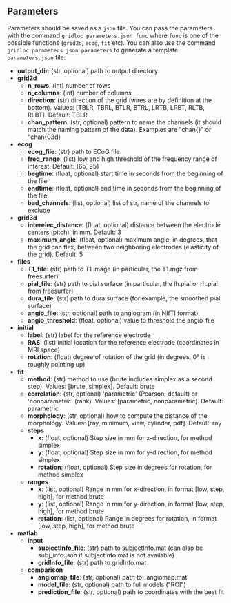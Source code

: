 ## Parameters

Parameters should be saved as a `json` file.
You can pass the parameters with the command `gridloc parameters.json func` where `func` is one of the possible functions (`grid2d`, `ecog`, `fit` etc).
You can also use the command `gridloc parameters.json parameters` to generate a template `parameters.json` file.

- **output_dir**: (str, optional) path to output directory
- **grid2d**
  - **n_rows**: (int) number of rows
  - **n_columns**: (int) number of columns
  - **direction**: (str) direction of the grid (wires are by definition at the bottom). Values: [TBLR, TBRL, BTLR, BTRL, LRTB, LRBT, RLTB, RLBT]. Default: TBLR
  - **chan_pattern**: (str, optional) pattern to name the channels (it should match the naming pattern of the data). Examples are "chan{}" or "chan{03d}
- **ecog**
  - **ecog_file**: (str) path to ECoG file
  - **freq_range**: (list) low and high threshold of the frequency range of interest. Default: [65, 95]
  - **begtime**: (float, optional) start time in seconds from the beginning of the file
  - **endtime**: (float, optional) end time in seconds from the beginning of the file
  - **bad_channels**: (list, optional) list of str, name of the channels to exclude
- **grid3d**
  - **interelec_distance**: (float, optional) distance between the electrode centers (pitch), in mm. Default: 3
  - **maximum_angle**: (float, optional) maximum angle, in degrees, that the grid can flex, between two neighboring electrodes (elasticity of the grid). Default: 5
- **files**
  - **T1_file**: (str) path to T1 image (in particular, the T1.mgz from freesurfer)
  - **pial_file**: (str) path to pial surface (in particular, the lh.pial or rh.pial from freesurfer)
  - **dura_file**: (str) path to dura surface (for example, the smoothed pial surface)
  - **angio_file**: (str, optional) path to angiogram (in NIfTI format)
  - **angio_threshold**: (float, optional) value to threshold the angio_file
- **initial**
  - **label**: (str) label for the reference electrode
  - **RAS**: (list) initial location for the reference electrode (coordinates in MRI space)
  - **rotation**: (float) degree of rotation of the grid (in degrees, 0° is roughly pointing up)
- **fit**
  - **method**: (str) method to use (brute includes simplex as a second step). Values: [brute, simplex]. Default: brute
  - **correlation**: (str, optional) 'parametric' (Pearson, default) or 'nonparametric' (rank). Values: [parametric, nonparametric]. Default: parametric
  - **morphology**: (str, optional) how to compute the distance of the morphology. Values: [ray, minimum, view, cylinder, pdf]. Default: ray
  - **steps**
    - **x**: (float, optional) Step size in mm for x-direction, for method simplex
    - **y**: (float, optional) Step size in mm for y-direction, for method simplex
    - **rotation**: (float, optional) Step size in degrees for rotation, for method simplex
  - **ranges**
    - **x**: (list, optional) Range in mm for x-direction, in format [low, step, high], for method brute
    - **y**: (list, optional) Range in mm for y-direction, in format [low, step, high], for method brute
    - **rotation**: (list, optional) Range in degrees for rotation, in format [low, step, high], for method brute
- **matlab**
  - **input**
    - **subjectInfo_file**: (str) path to subjectInfo.mat (can also be subj_info.json if subjectInfo.mat is not available)
    - **gridInfo_file**: (str) path to gridInfo.mat
  - **comparison**
    - **angiomap_file**: (str, optional) path to _angiomap.mat
    - **model_file**: (str, optional) path to full models ("ROI")
    - **prediction_file**: (str, optional) path to coordinates with the best fit